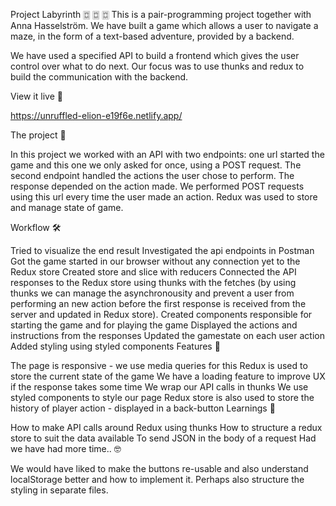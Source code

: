 Project Labyrinth 🀗 🀗 🀗
This is a pair-programming project together with Anna Hasselström. We have built a game which allows a user to navigate a maze, in the form of a text-based adventure, provided by a backend.

We have used a specified API to build a frontend which gives the user control over what to do next. Our focus was to use thunks and redux to build the communication with the backend.

View it live 👀

https://unruffled-elion-e19f6e.netlify.app/

The project 📝

In this project we worked with an API with two endpoints: one url started the game and this one we only asked for once, using a POST request. The second endpoint handled the actions the user chose to perform. The response depended on the action made. We performed POST requests using this url every time the user made an action. Redux was used to store and manage state of game.

Workflow 🛠

Tried to visualize the end result
Investigated the api endpoints in Postman
Got the game started in our browser without any connection yet to the Redux store
Created store and slice with reducers
Connected the API responses to the Redux store using thunks with the fetches (by using thunks we can manage the asynchronousity and prevent a user from performing an new action before the first response is received from the server and updated in Redux store).
Created components responsible for starting the game and for playing the game
Displayed the actions and instructions from the responses
Updated the gamestate on each user action
Added styling using styled components
Features 🚥

The page is responsive - we use media queries for this
Redux is used to store the current state of the game
We have a loading feature to improve UX if the response takes some time
We wrap our API calls in thunks
We use styled components to style our page
Redux store is also used to store the history of player action - displayed in a back-button
Learnings 🔑

How to make API calls around Redux using thunks
How to structure a redux store to suit the data available
To send JSON in the body of a request
Had we have had more time.. 🤓

We would have liked to make the buttons re-usable and also understand localStorage better and how to implement it. Perhaps also structure the styling in separate files.
